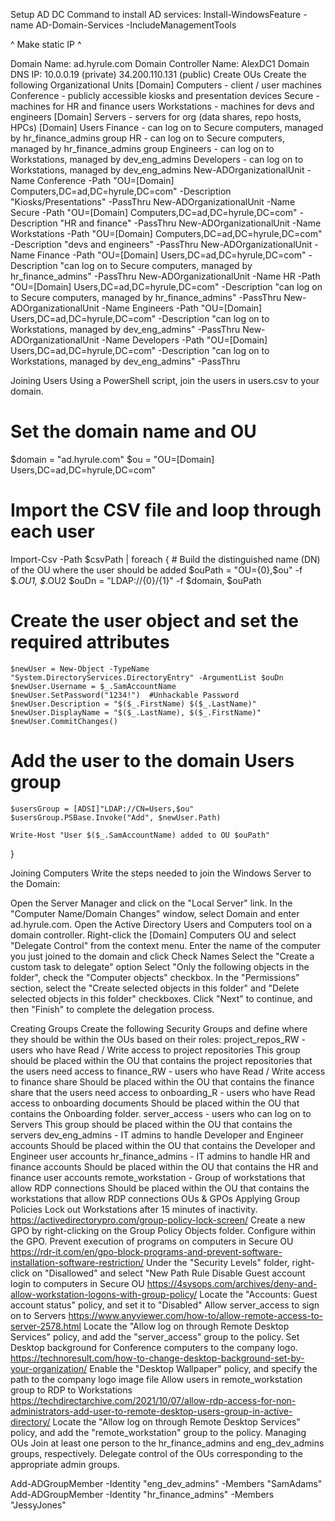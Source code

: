 Setup AD DC
Command to install AD services:
Install-WindowsFeature -name AD-Domain-Services -IncludeManagementTools

^ Make static IP ^

Domain Name: ad.hyrule.com
Domain Controller Name: AlexDC1
Domain DNS IP: 10.0.0.19 (private)  34.200.110.131 (public)
Create OUs
Create the following Organizational Units
[Domain] Computers - client / user machines
Conference - publicly accessible kiosks and presentation devices
Secure - machines for HR and finance users
Workstations - machines for devs and engineers
[Domain] Servers - servers for org (data shares, repo hosts, HPCs)
[Domain] Users
Finance - can log on to Secure computers, managed by hr_finance_admins group
HR - can log on to Secure computers, managed by hr_finance_admins group
Engineers - can log on to Workstations, managed by dev_eng_admins
Developers - can log on to Workstations, managed by dev_eng_admins
New-ADOrganizationalUnit -Name Conference -Path "OU=[Domain] Computers,DC=ad,DC=hyrule,DC=com" -Description "Kiosks/Presentations" -PassThru
New-ADOrganizationalUnit -Name Secure -Path "OU=[Domain] Computers,DC=ad,DC=hyrule,DC=com" -Description "HR and finance" -PassThru
New-ADOrganizationalUnit -Name Workstations -Path "OU=[Domain] Computers,DC=ad,DC=hyrule,DC=com" -Description "devs and engineers" -PassThru
New-ADOrganizationalUnit -Name Finance -Path "OU=[Domain] Users,DC=ad,DC=hyrule,DC=com" -Description "can log on to Secure computers, managed by hr_finance_admins" -PassThru
New-ADOrganizationalUnit -Name HR -Path "OU=[Domain] Users,DC=ad,DC=hyrule,DC=com" -Description "can log on to Secure computers, managed by hr_finance_admins" -PassThru
New-ADOrganizationalUnit -Name Engineers -Path "OU=[Domain] Users,DC=ad,DC=hyrule,DC=com" -Description "can log on to Workstations, managed by dev_eng_admins" -PassThru
New-ADOrganizationalUnit -Name Developers -Path "OU=[Domain] Users,DC=ad,DC=hyrule,DC=com" -Description "can log on to Workstations, managed by dev_eng_admins" -PassThru

Joining Users
Using a PowerShell script, join the users in users.csv to your domain.

# Set the domain name and OU
$domain = "ad.hyrule.com"
$ou = "OU=[Domain] Users,DC=ad,DC=hyrule,DC=com"

# Import the CSV file and loop through each user
Import-Csv -Path $csvPath | foreach {
    # Build the distinguished name (DN) of the OU where the user should be added
    $ouPath = "OU={0},$ou" -f $_.OU1, $_.OU2
    $ouDn = "LDAP://{0}/{1}" -f $domain, $ouPath

# Create the user object and set the required attributes
    $newUser = New-Object -TypeName "System.DirectoryServices.DirectoryEntry" -ArgumentList $ouDn
    $newUser.Username = $_.SamAccountName
    $newUser.SetPassword("1234!")  #Unhackable Password
    $newUser.Description = "$($_.FirstName) $($_.LastName)"
    $newUser.DisplayName = "$($_.LastName), $($_.FirstName)"
    $newUser.CommitChanges()

# Add the user to the domain Users group
    $usersGroup = [ADSI]"LDAP://CN=Users,$ou"
    $usersGroup.PSBase.Invoke("Add", $newUser.Path)

    Write-Host "User $($_.SamAccountName) added to OU $ouPath"
}

Joining Computers
Write the steps needed to join the Windows Server to the Domain:

Open the Server Manager and click on the "Local Server" link.
In the "Computer Name/Domain Changes" window, select Domain and enter ad.hyrule.com.
Open the Active Directory Users and Computers tool on a domain controller.
Right-click the [Domain] Computers OU and select "Delegate Control" from the context menu.
Enter the name of the computer you just joined to the domain and click Check Names 
Select the "Create a custom task to delegate" option
Select "Only the following objects in the folder", check the "Computer objects" checkbox.
In the "Permissions" section, select the "Create selected objects in this folder" and "Delete selected objects in this folder" checkboxes.
Click "Next" to continue, and then "Finish" to complete the delegation process.

Creating Groups
Create the following Security Groups and define where they should be within the OUs based on their roles:
project_repos_RW - users who have Read / Write access to project repositories
This group should be placed within the OU that contains the project repositories that the users need access to
finance_RW - users who have Read / Write access to finance share
Should be placed within the OU that contains the finance share that the users need access to
onboarding_R - users who have Read access to onboarding documents
Should be placed within the OU that contains the Onboarding folder.
server_access - users who can log on to Servers
This group should be placed within the OU that contains the servers
dev_eng_admins - IT admins to handle Developer and Engineer accounts
Should be placed within the OU that contains the Developer and Engineer user accounts
hr_finance_admins - IT admins to handle HR and finance accounts
Should be placed within the OU that contains the HR and finance user accounts
remote_workstation - Group of workstations that allow RDP connections
Should be placed within the OU that contains the workstations that allow RDP connections
OUs & GPOs
Applying Group Policies
Lock out Workstations after 15 minutes of inactivity.
https://activedirectorypro.com/group-policy-lock-screen/
Create a new GPO by right-clicking on the Group Policy Objects folder. Configure within the GPO.
Prevent execution of programs on computers in Secure OU
https://rdr-it.com/en/gpo-block-programs-and-prevent-software-installation-software-restriction/
Under the "Security Levels" folder, right-click on "Disallowed" and select "New Path Rule
Disable Guest account login to computers in Secure OU
https://4sysops.com/archives/deny-and-allow-workstation-logons-with-group-policy/
Locate the "Accounts: Guest account status" policy, and set it to "Disabled"
Allow server_access to sign on to Servers
https://www.anyviewer.com/how-to/allow-remote-access-to-server-2578.html
Locate the "Allow log on through Remote Desktop Services" policy, and add the "server_access" group to the policy.
Set Desktop background for Conference computers to the company logo.
https://technoresult.com/how-to-change-desktop-background-set-by-your-organization/
Enable the "Desktop Wallpaper" policy, and specify the path to the company logo image file
Allow users in remote_workstation group to RDP to Workstations
https://techdirectarchive.com/2021/10/07/allow-rdp-access-for-non-administrators-add-user-to-remote-desktop-users-group-in-active-directory/
Locate the "Allow log on through Remote Desktop Services" policy, and add the "remote_workstation" group to the policy.
Managing OUs
Join at least one person to the hr_finance_admins and eng_dev_admins groups, respectively. Delegate control of the OUs corresponding to the appropriate admin groups.

Add-ADGroupMember -Identity "eng_dev_admins" -Members "SamAdams"
Add-ADGroupMember -Identity "hr_finance_admins" -Members "JessyJones"
